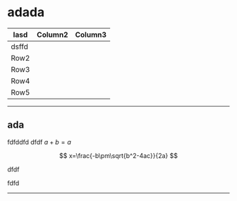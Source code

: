 



# adada

|lasd  |Column2  |Column3  |
|---------|---------|---------|
|dsffd     |         |         |
|Row2     |         |         |
|Row3     |         |         |
|Row4     |         |         |
|Row5     |         |         |

---

## ada

fdfddfd
dfdf $a+b = a$ 

$$ x=\frac{-b\pm\sqrt{b^2-4ac}}{2a} $$

 
dfdf

fdfd

---
